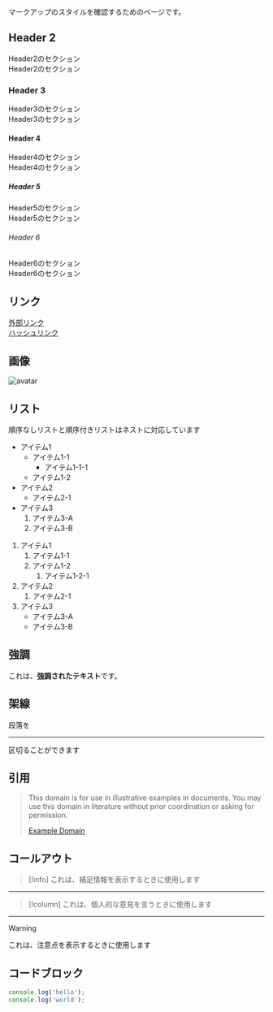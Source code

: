 マークアップのスタイルを確認するためのページです。

## Header 2

Header2のセクション  
Header2のセクション

### Header 3

Header3のセクション  
Header3のセクション

#### Header 4

Header4のセクション  
Header4のセクション

##### Header 5

Header5のセクション  
Header5のセクション

###### Header 6

Header6のセクション  
Header6のセクション

## リンク

[外部リンク](https://example.com)  
[ハッシュリンク](#コードブロック)

## 画像

![avatar](/avatar.png)

## リスト

順序なしリストと順序付きリストはネストに対応しています

- アイテム1
    - アイテム1-1
        - アイテム1-1-1
    - アイテム1-2
- アイテム2
    - アイテム2-1
- アイテム3
    1. アイテム3-A
    1. アイテム3-B

1. アイテム1
    1. アイテム1-1
    1. アイテム1-2
        1. アイテム1-2-1
1. アイテム2
    1. アイテム2-1
1. アイテム3
    - アイテム3-A
    - アイテム3-B

## 強調

これは、**強調されたテキスト**です。

## 架線

段落を

---

区切ることができます

## 引用

> This domain is for use in illustrative examples in documents. You may use this
>domain in literature without prior coordination or asking for permission.  
>
>[Example Domain](https://example.com/)

## コールアウト

> [!info]
> これは、補足情報を表示するときに使用します  

---

> [!column]
> これは、個人的な意見を言うときに使用します

---

> [!warning]
> これは、注意点を表示するときに使用します

## コードブロック

```ts
console.log('hello');
console.log('world');
```
